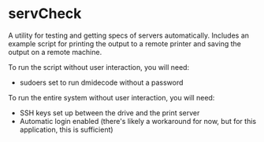 # servCheck

A utility for testing and getting specs of servers automatically.  Includes an example script for printing the output to a remote printer and saving the output on a remote machine.

To run the script without user interaction, you will need:
* sudoers set to run dmidecode without a password

To run the entire system without user interaction, you will need:
* SSH keys set up between the drive and the print server
* Automatic login enabled (there's likely a workaround for now, but for this application, this is sufficient)
